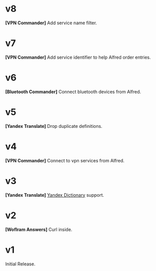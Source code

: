 # v8
__[VPN Commander]__ Add service name filter.

# v7
__[VPN Commander]__ Add service identifier to help Alfred order entries.

# v6
__[Bluetooth Commander]__ Connect bluetooth devices from Alfred.

# v5
__[Yandex Translate]__ Drop duplicate definitions.

# v4
__[VPN Commander]__ Connect to vpn services from Alfred.

# v3
__[Yandex Translate]__ [Yandex Dictionary](https://yandex.ru/dev/dictionary/doc/dg/reference/lookup.html) support.

# v2
__[Woflram Answers]__ Curl inside.

# v1
Initial Release.
